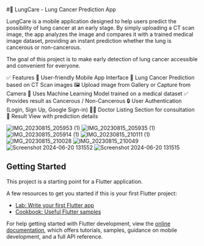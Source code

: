 #📱 LungCare - Lung Cancer Prediction App

LungCare is a mobile application designed to help users predict the possibility of lung cancer at an early stage.
By simply uploading a CT scan image, the app analyzes the image and compares it with a trained medical image dataset, providing an instant prediction whether the lung is cancerous or non-cancerous.

The goal of this project is to make early detection of lung cancer accessible and convenient for everyone.

✅ Features
📲 User-friendly Mobile App Interface
🧪 Lung Cancer Prediction based on CT Scan images
🖼️ Upload image from Gallery or Capture from Camera
🤖 Uses Machine Learning Model trained on a medical dataset
✅ Provides result as Cancerous / Non-Cancerous
🔒 User Authentication (Login, Sign Up, Google Sign-in)
👨‍⚕️ Doctor Listing Section for consultation
📝 Result View with prediction details

![IMG_20230815_205953 (1)](https://github.com/GhadeBhavesh/Lungcare/assets/108714917/54e8d559-967b-4662-857f-780af4900be2)
![IMG_20230815_205935 (1)](https://github.com/GhadeBhavesh/Lungcare/assets/108714917/c59faadd-b3d6-4b1d-baf2-0cc2979b7841)
![IMG_20230815_205914 (1)](https://github.com/GhadeBhavesh/Lungcare/assets/108714917/b39afb2e-f098-4c41-b0bb-49a5c1094194)
![IMG_20230815_210111 (1)](https://github.com/GhadeBhavesh/Lungcare/assets/108714917/22c31412-fae5-47e9-94ff-431ccb9f22f3)
![IMG_20230815_210028](https://github.com/GhadeBhavesh/Lungcare/assets/108714917/88c9f0b5-bea2-417b-a80d-db3217482baf)
![IMG_20230815_210049](https://github.com/GhadeBhavesh/Lungcare/assets/108714917/909cd190-bc2c-42d9-a346-1d6c6ccd2cd3)
![Screenshot 2024-06-20 131552](https://github.com/GhadeBhavesh/Lungcare/assets/108714917/50c4b490-a41d-430c-ac18-67a4dc314b48)
![Screenshot 2024-06-20 131515](https://github.com/GhadeBhavesh/Lungcare/assets/108714917/99b53ce2-7cd6-4cfb-bf8f-80f068e99f9c)
## Getting Started

This project is a starting point for a Flutter application.

A few resources to get you started if this is your first Flutter project:

- [Lab: Write your first Flutter app](https://docs.flutter.dev/get-started/codelab)
- [Cookbook: Useful Flutter samples](https://docs.flutter.dev/cookbook)

For help getting started with Flutter development, view the
[online documentation](https://docs.flutter.dev/), which offers tutorials,
samples, guidance on mobile development, and a full API reference.
